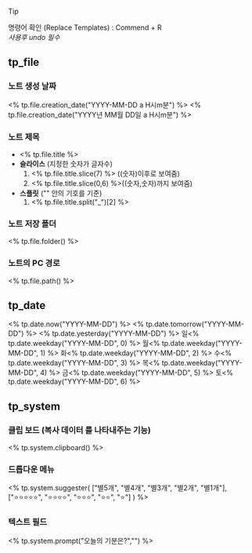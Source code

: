 
> [!tip]
> 명령어 확인 (Replace Templates) : Commend + R  
> *사용후 undo 필수*

## tp_file
### 노트 생성 날짜
<% tp.file.creation_date("YYYY-MM-DD a H시m분") %>
<% tp.file.creation_date("YYYY년 MM월 DD일 a H시m분") %>
### 노트 제목
- <% tp.file.title %>
- **슬라이스** (지정한 숫자가 글자수)
	1. <% tp.file.title.slice(7) %> ((숫자)이후로 보여줌)
	2. <% tp.file.title.slice(0,6) %>((숫자,숫자)까지 보여줌)
- **스플릿** ("" 안의 기호를 기준)
	1. <% tp.file.title.split("_")[2] %>

### 노트 저장 폴더
<% tp.file.folder() %>
### 노트의 PC 경로
<% tp.file.path() %>


## tp_date
<% tp.date.now("YYYY-MM-DD") %>
<% tp.date.tomorrow("YYYY-MM-DD") %>
<% tp.date.yesterday("YYYY-MM-DD") %>
일<% tp.date.weekday("YYYY-MM-DD", 0) %> 
월<% tp.date.weekday("YYYY-MM-DD", 1) %> 
화<% tp.date.weekday("YYYY-MM-DD", 2) %> 
수<% tp.date.weekday("YYYY-MM-DD", 3) %> 
목<% tp.date.weekday("YYYY-MM-DD", 4) %> 
금<% tp.date.weekday("YYYY-MM-DD", 5) %> 
토<% tp.date.weekday("YYYY-MM-DD", 6) %> 

## tp_system

### 클립 보드 (복사 데이터 를 나타내주는 기능)
<% tp.system.clipboard() %>

### 드롭다운 메뉴
<% tp.system.suggester(
["별5개", "별4개", "별3개", "별2개", "별1개"],
["⭐️⭐️⭐️⭐️⭐️", "⭐️⭐️⭐️⭐️", "⭐️⭐️⭐️", "⭐️⭐️", "⭐️"]
) %>

### 텍스트 필드
<% tp.system.prompt("오늘의 기분은?","") %>

